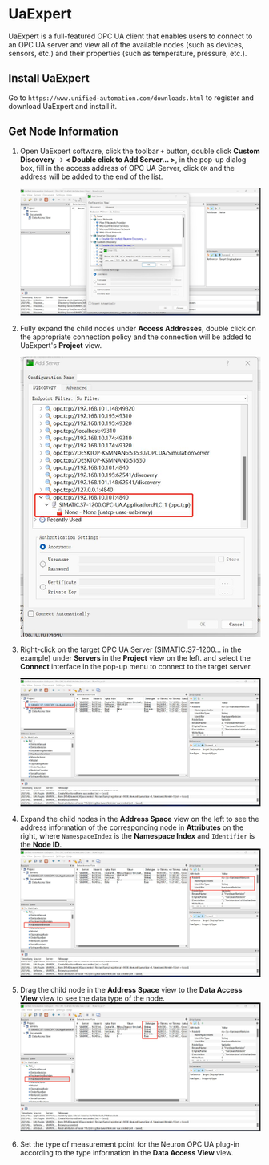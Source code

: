# UaExpert

UaExpert is a full-featured OPC UA client that enables users to connect to an OPC UA server and view all of the available nodes (such as devices, sensors, etc.) and their properties (such as temperature, pressure, etc.).

## Install UaExpert

Go to `https://www.unified-automation.com/downloads.html` to register and download UaExpert and install it.

## Get Node Information

1. Open UaExpert software, click the toolbar `+` button, double click **Custom Discovery** -> **< Double click to Add Server... >**, in the pop-up dialog box, fill in the access address of OPC UA Server, click `OK` and the address will be added to the end of the list.

     ![uaexpert1](./assets/uaexpert1.jpg)

     

2. Fully expand the child nodes under **Access Addresses**, double click on the appropriate connection policy and the connection will be added to UaExpert's **Project** view.

     ![uaexpert2](./assets/uaexpert2.jpg)

     

3. Right-click on the target OPC UA Server (SIMATIC.S7-1200... in the example) under **Servers** in the **Project** view on the left. and select the **Connect** interface in the pop-up menu to connect to the target server.

     ![uaexpert3](./assets/uaexpert3.jpg)

4. Expand the child nodes in the **Address Space** view on the left to see the address information of the corresponding node in **Attributes** on the right, where `NamespaceIndex` is the **Namespace Index** and `Identifier` is the **Node ID**.
     ![uaexpert4](./assets/uaexpert4.jpg)

5. Drag the child node in the **Address Space** view to the **Data Access View** view to see the data type of the node.
     ![uaexpert5](./assets/uaexpert5.jpg)

6. Set the type of measurement point for the Neuron OPC UA plug-in according to the type information in the **Data Access View** view.
